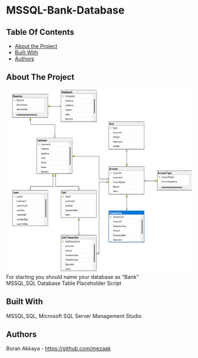 # MSSQL-Bank-Database

## Table Of Contents

* [About the Project](#about-the-project)
* [Built With](#built-with)
* [Authors](#authors)

## About The Project

<img style="height:500px;weight:auto" src="https://raw.githubusercontent.com/Mezaak/MSSQL-Bank-Database/refs/heads/main/bankdatabasediagram.png">

<div>For starting you should name your database as "Bank"</div>
MSSQL,SQL Database Table Placeholder Script


## Built With

MSSQL,SQL, Microsoft SQL Server Management Studio

## Authors
Boran Akkaya - https://github.com/mezaak
